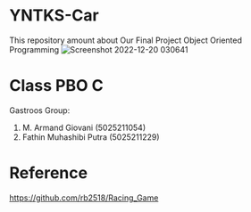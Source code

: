 # YNTKS-Car
This repository amount about Our Final Project Object Oriented Programming
![Screenshot 2022-12-20 030641](https://user-images.githubusercontent.com/100523471/208511227-72831fa1-8ca8-4837-bd10-5abd95ddd854.png)

# Class PBO C

Gastroos Group:
1.  M. Armand Giovani (5025211054)
2.  Fathin Muhashibi Putra (5025211229)


# Reference
https://github.com/rb2518/Racing_Game
